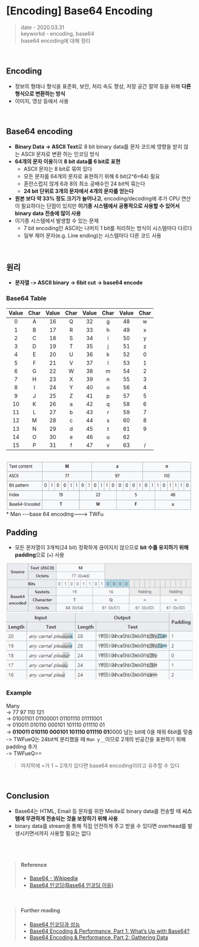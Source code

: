 # [Encoding] Base64 Encoding
> date - 2020.03.31  
> keyworkd - encoding, base64  
> base64 encoding에 대해 정리  

<br>

## Encoding
* 정보의 형태나 형식을 표준화, 보안, 처리 속도 향상, 저장 공간 절약 등을 위해 **다른 형식으로 변환하는 방식**
* 이미지, 영상 등에서 사용


<br>

## Base64 encoding
* **Binary Data -> ASCII Text**로 8 bit binary data를 문자 코드에 영향을 받지 않는 ASCII 문자로 변환 하는 인코딩 방식
* **64개의 문자 이용**하여 **8 bit data를 6 bit로 표현**
  * ASCII 문자는 8 bit로 묶여 있다
  * 모든 문자를 64개의 문자로 표현하기 위해 6 bit(2^6=64) 필요
  * 혼란스럽지 않게 6과 8의 최소 공배수인 24 bit씩 묶는다
  * **24 bit 단위로 3개의 문자에서 4개의 문자를 얻는다**
* **원본 보다 약 33% 정도 크기가 늘어나고**, encoding/decoding에 추가 CPU 연산이 필요하다는 단점이 있지만 **이기종 시스템에서 공통적으로 사용할 수 있어서 binary data 전송에 많이 사용**
* 이기종 시스템에서 발생할 수 있는 문제
  * 7 bit encoding인 ASCII는 나머지 1 bit를 처리하는 방식이 시스템마다 다르다
  * 일부 제어 문자(e.g. Line ending)는 시스템마다 다른 코드 사용


<br>

## 원리
* **문자열 -> ASCII binary -> 6bit cut -> base64 encode**

### Base64 Table
| Value | Char | Value | Char | Value | Char | Value | Char |
|:--:|:--:|:--:|:--:|:--:|:--:|:--:|:--:|
| 0 | A | 16 | Q | 32 | g | 48 | w |
| 1 | B | 17 | R | 33 | h | 49 | x |
| 2 | C | 18 | S | 34 | i | 50 | y |
| 3 | D | 19 | T | 35 | j | 51 | z |
| 4 | E | 20 | U | 36 | k | 52 | 0 |
| 5 | F | 21 | V | 37 | l | 53 | 1 |
| 6 | G | 22 | W | 38 | m | 54 | 2 |
| 7 | H | 23 | X | 39 | n | 55 | 3 |
| 8 | I | 24 | Y | 40 | o | 56 | 4 |
| 9 | J | 25 | Z | 41 | p | 57 | 5 |
| 10 | K | 26 | a | 42 | q | 58 | 6 |
| 11 | L | 27 | b | 43 | r | 59 | 7 |
| 12 | M | 28 | c | 44 | s | 60 | 8 |
| 13 | N | 29 | d | 45 | t | 61 | 9 |
| 14 | O | 30 | e | 46 | u | 62 |   |
| 15 | P | 31 | f | 47 | v | 63 | / |

<br>

<img src="./images/base64_table.png" alt="base64 table" height="130" width="500">
* Man ---base 64 encoding---> TWFu

<br>

## Padding
* 모든 문자열이 3개씩(24 bit) 정확하게 끊어지지 않으므로 **bit 수를 유지하기 위해 padding**으로 (`=`) 사용

<img src="./images/base64_padding.png" alt="base64 padding" height="130" width="500">

<img src="./images/base64_result.png" alt="base64 result" height="180" width="550">

### Example
Many  
-> 77 97 110 121  
-> 01001101 01100001 01101110 01111001  
-> 010011 010110 000101 101110 011110 01  
-> **010011 010110 000101 101110 011110 01**0000 남는 bit에 0을 채워 6bit를 맞춤  
-> TWFueQ는 24bit씩 분리했을 때 `Man y__`이므로 2개의 빈공간을 표현하기 위해 padding 추가  
-> TWFueQ==

> 마지막에 =가 1 ~ 2개가 있다면 base64 encoding이라고 유추할 수 있다


<br>

## Conclusion
* Base64는 HTML, Email 등 문자를 위한 Media로 binary data를 전송할 때 **시스템에 무관하게 전송되는 것을 보장하기 위해 사용**
* binary data를 stream을 통해 직접 안전하게 주고 받을 수 있다면 overhead를 발생시키면서까지 사용할 필요는 없다


<br><br>

> #### Reference
> * [Base64 - Wikipedia](https://en.wikipedia.org/wiki/Base64)
> * [Base64 인코딩(Base64 인코딩 이유)](https://ifuwanna.tistory.com/72)

<br>

> #### Further reading
> * [Base64 인코딩과 성능](https://hyeonseok.com/soojung/dev/2017/02/20/811.html)
> * [Base64 Encoding & Performance, Part 1: What’s Up with Base64?](https://csswizardry.com/2017/02/base64-encoding-and-performance)
> * [Base64 Encoding & Performance, Part 2: Gathering Data](https://csswizardry.com/2017/02/base64-encoding-and-performance-part-2/)
